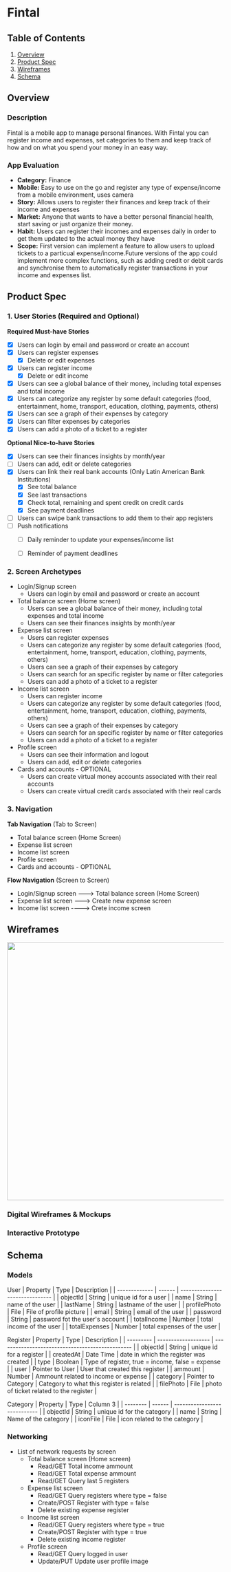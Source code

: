 # Fintal

## Table of Contents
1. [Overview](#Overview)
1. [Product Spec](#Product-Spec)
1. [Wireframes](#Wireframes)
2. [Schema](#Schema)

## Overview
### Description
Fintal is a mobile app to manage personal finances. With Fintal you can register income and expenses, set categories to them and keep track of how and on what you spend your money in an easy way.

### App Evaluation

- **Category:** Finance
- **Mobile:** Easy to use on the go and register any type of expense/income from a mobile environment, uses camera
- **Story:** Allows users to register their finances and keep track of their income and expenses
- **Market:** Anyone that wants to have a better personal financial health, start saving or just organize their money.
- **Habit:** Users can register their incomes and expenses daily in order to get them updated to the actual money they have
- **Scope:** First version can implement a feature to allow users to upload tickets to a particual expense/income.Future versions of the app could implement more complex functions, such as adding credit or debit cards and synchronise them to automatically register transactions in your income and expenses list.

## Product Spec

### 1. User Stories (Required and Optional)

**Required Must-have Stories**

* [x] Users can login by email and password or create an account
* [x] Users can register expenses
    * [x] Delete or edit expenses
* [x] Users can register income
    * [x] Delete or edit income
* [x] Users can see a global balance of their money, including total expenses and total income
* [x] Users can categorize any register by some default categories (food, entertainment, home, transport, education, clothing, payments, others)
* [x] Users can see a graph of their expenses by category
* [x] Users can filter expenses by categories
* [x] Users can add a photo of a ticket to a register

**Optional Nice-to-have Stories**
* [x] Users can see their finances insights by month/year
* [ ] Users can add, edit or delete categories
* [x] Users can link their real bank accounts (Only Latin American Bank Institutions)
    * [x] See total balance
    * [x] See last transactions
    * [x] Check total, remaining and spent credit on credit cards
    * [x] See payment deadlines
* [ ] Users can swipe bank transactions to add them to their app registers
* [ ] Push notifications
    * [ ] Daily reminder to update your expenses/income list
    * [ ] Reminder of payment deadlines


### 2. Screen Archetypes

* Login/Signup screen
   * Users can login by email and password or create an account
* Total balance screen (Home screen)
    * Users can see a global balance of their money, including total expenses and total income
    * Users can see their finances insights by month/year
* Expense list screen
    * Users can register expenses
    * Users can categorize any register by some default categories (food, entertainment, home, transport, education, clothing, payments, others)
    * Users can see a graph of their expenses by category
    * Users can search for an specific register by name or filter categories
    * Users can add a photo of a ticket to a register
* Income list screen
    * Users can register income
    * Users can categorize any register by some default categories (food, entertainment, home, transport, education, clothing, payments, others)
    * Users can see a graph of their expenses by category
    * Users can search for an specific register by name or filter categories
    * Users can add a photo of a ticket to a register
* Profile screen
    * Users can see their information and logout
    * Users can add, edit or delete categories
* Cards and accounts - OPTIONAL
    * Users can create virtual money accounts associated with their real accounts
    * Users can create virtual credit cards associated with their real cards

### 3. Navigation

**Tab Navigation** (Tab to Screen)

* Total balance screen (Home Screen)
* Expense list screen
* Income list screen
* Profile screen
* Cards and accounts - OPTIONAL

**Flow Navigation** (Screen to Screen)

* Login/Signup screen ---> Total balance screen (Home Screen)
* Expense list screen ---> Create new expense screen
* Income list screen ----> Crete income screen

## Wireframes
<img src="https://raw.githubusercontent.com/luisedgtz/Fintal-FBU/main/wireframe.png" width=600>

### Digital Wireframes & Mockups

### Interactive Prototype

## Schema 

### Models

User
| Property      | Type   | Description                     |
| ------------- | ------ | ------------------------------- |
| objectId      | String | unique id for a user            |
| name          | String | name of the user                |
| lastName      | String | lastname of the user            |
| profilePhoto  | File   | File of profile picture         |
| email         | String | email of the user               |
| password      | String | password fot the user's account |
| totalIncome   | Number | total income of the user        |
| totalExpenses | Number | total expenses of the user      |

Register
| Property  | Type                | Description                                      |
| --------- | ------------------- | ------------------------------------------------ |
| objectId  | String              | unique id for a register                         |
| createdAt | Date Time           | date in which the register was created           |
| type      | Boolean             | Type of register, true = income, false = expense |
| user      | Pointer to User     | User that created this register                  |
| ammount   | Number              | Ammount related to income or expense             |
| category  | Pointer to Category | Category to what this register is related        |
| filePhoto | File                | photo of ticket related to the register          |

Category
| Property | Type   | Column 3                     |
| -------- | ------ | ---------------------------- |
| objectId | String | unique id for the category   |
| name     | String | Name of the category         |
| iconFile | File   | icon related to the category |


### Networking
- List of network requests by screen
    - Total balance screen (Home screen)
        - Read/GET Total income ammount
        - Read/GET Total expense ammount
        - Read/GET Query last 5 registers
    - Expense list screen
        - Read/GET Query registers where type = false
        - Create/POST Register with type = false
        - Delete existing expense register
    - Income list screen
        - Read/GET Query registers where type = true
        - Create/POST Register with type = true
        - Delete existing income register
    - Profile screen
        - Read/GET Query logged in user
        - Update/PUT Update user profile image

